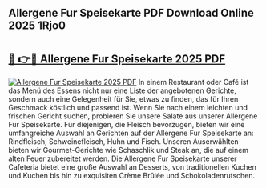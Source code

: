 ## Allergene Fur Speisekarte PDF Download Online 2025 1Rjo0

# <h2><a href="http://gcdtiz.nevu.top/?p=Allergene+Fur+Speisekarte">🔗 👉🔴 Allergene Fur Speisekarte 2025 PDF</a></h2>

[![Allergene Fur Speisekarte 2025 PDF](https://i.imgur.com/dBaPXMq.png)](http://gcdtiz.nevu.top/?p=Allergene+Fur+Speisekarte)
In einem Restaurant oder Café ist das Menü des Essens nicht nur eine Liste der angebotenen Gerichte, sondern auch eine Gelegenheit für Sie, etwas zu finden, das für Ihren Geschmack köstlich und passend ist. Wenn Sie nach einem leichten und frischen Gericht suchen, probieren Sie unsere Salate aus unserer Allergene Fur Speisekarte. Für diejenigen, die Fleisch bevorzugen, bieten wir eine umfangreiche Auswahl an Gerichten auf der Allergene Fur Speisekarte an: Rindfleisch, Schweinefleisch, Huhn und Fisch. Unseren Auserwählten bieten wir Gourmet-Gerichte wie Schaschlik und Steak an, die auf einem alten Feuer zubereitet werden. Die Allergene Fur Speisekarte unserer Cafeteria bietet eine große Auswahl an Desserts, von traditionellen Kuchen und Kuchen bis hin zu exquisiten Crème Brûlée und Schokoladenrutschen.
